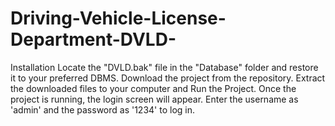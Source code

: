 # Driving-Vehicle-License-Department-DVLD-


Installation
Locate the "DVLD.bak" file in the "Database" folder and restore it to your preferred DBMS.
Download the project from the repository.
Extract the downloaded files to your computer and Run the Project.
Once the project is running, the login screen will appear.
Enter the username as 'admin' and the password as '1234' to log in.

